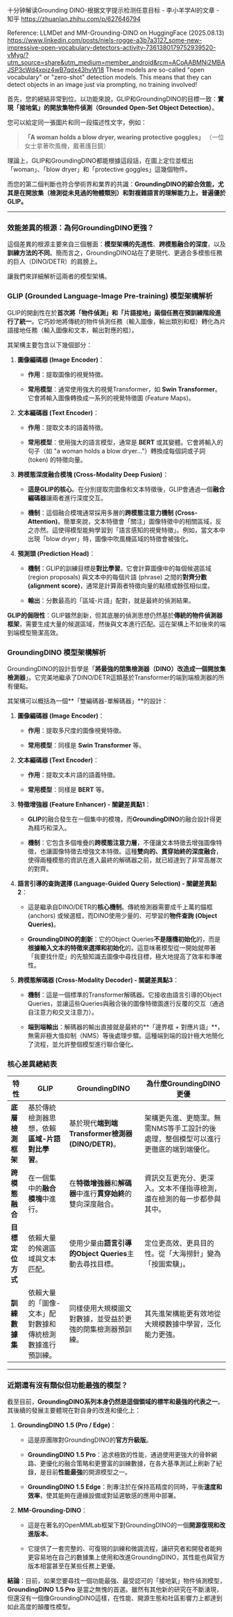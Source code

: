 

十分钟解读Grounding DINO-根据文字提示检测任意目标 - 李小羊学AI的文章 - 知乎
https://zhuanlan.zhihu.com/p/627646794

Reference:
LLMDet and MM-Grounding-DINO on HuggingFace (2025.08.13)
https://www.linkedin.com/posts/niels-rogge-a3b7a3127_some-new-impressive-open-vocabulary-detectors-activity-7361380179752939520-vMyg/?utm_source=share&utm_medium=member_android&rcm=ACoAABMNj2MBAJSP3cWd4xpiz4wB7qdx43hvW18
These models are so-called "open vocabulary" or "zero-shot" detection models. This means that they can detect objects in an image just via prompting, no training involved!





首先，您的總結非常到位。以功能來說，GLIP和GroundingDINO的目標一致：**實現「接地氣」的開放集物件偵測（Grounded Open-Set Object Detection）**。

您可以給定同一張圖片和同一段描述性文字，例如：

> **「A woman holds a blow dryer, wearing protective goggles」** （一位女士拿著吹風機，戴著護目鏡）

理論上，GLIP和GroundingDINO都能根據這段話，在圖上定位並框出「woman」、「blow dryer」和「protective goggles」這幾個物件。

而您的第二個判斷也符合學術界和業界的共識：**GroundingDINO的綜合效能，尤其是在開放集（檢測從未見過的物體類別）和對複雜語言的理解能力上，普遍優於GLIP。**

---

### 效能差異的根源：為何GroundingDINO更強？

這個差異的根源主要來自三個層面：**模型架構的先進性**、**跨模態融合的深度**，以及**訓練方法的不同**。簡而言之，GroundingDINO站在了更現代、更適合多模態任務的巨人（DINO/DETR）的肩膀上。

讓我們來詳細解析這兩者的模型架構。

### GLIP (Grounded Language-Image Pre-training) 模型架構解析

GLIP的開創性在於**首次將「物件偵測」和「片語接地」兩個任務在預訓練階段進行了統一**。它巧妙地將傳統的物件偵測任務（輸入圖像，輸出類別和框）轉化為片語接地任務（輸入圖像和文本，輸出對應的框）。

其架構主要包含以下幾個部分：

1. **圖像編碼器 (Image Encoder)**：
    
    - **作用**：提取圖像的視覺特徵。
        
    - **常用模型**：通常使用強大的視覺Transformer，如 **Swin Transformer**。它會將輸入圖像轉換成一系列的視覺特徵圖 (Feature Maps)。
        
2. **文本編碼器 (Text Encoder)**：
    
    - **作用**：提取文本的語義特徵。
        
    - **常用模型**：使用強大的語言模型，通常是 **BERT** 或其變體。它會將輸入的句子（如 "a woman holds a blow dryer..."）轉換成每個詞或子詞 (token) 的特徵向量。
        
3. **跨模態深度融合模塊 (Cross-Modality Deep Fusion)**：
    
    - **這是GLIP的核心**。在分別提取完圖像和文本特徵後，GLIP會通過一個**融合編碼器**讓兩者進行深度交互。
        
    - **機制**：這個融合模塊通常採用多層的**跨模態注意力機制 (Cross-Attention)**。簡單來說，文本特徵會「關注」圖像特徵中的相關區域，反之亦然。這使得模型能夠學習到「語言感知的視覺特徵」。例如，當文本中出現「blow dryer」時，圖像中吹風機區域的特徵會被強化。
        
4. **預測頭 (Prediction Head)**：
    
    - **機制**：GLIP的訓練目標是**對比學習**。它會計算圖像中的每個候選區域 (region proposals) 與文本中的每個片語 (phrase) 之間的**對齊分數 (alignment score)**，通常是計算兩者特徵向量的點積或餘弦相似度。
        
    - **輸出**：分數最高的「區域-片語」配對，就是最終的偵測結果。
        

**GLIP的侷限性**：GLIP雖然創新，但其底層的偵測思想仍然基於**傳統的物件偵測器框架**，需要生成大量的候選區域，然後與文本進行匹配。這在架構上不如後來的端到端模型簡潔高效。

### GroundingDINO 模型架構解析

GroundingDINO的設計哲學是「**將最強的閉集檢測器（DINO）改造成一個開放集檢測器**」。它完美地繼承了DINO/DETR這類基於Transformer的端到端檢測器的所有優點。

其架構可以概括為一個**「雙編碼器-單解碼器」**的設計：

1. **圖像編碼器 (Image Encoder)**：
    
    - **作用**：提取多尺度的圖像視覺特徵。
        
    - **常用模型**：同樣是 **Swin Transformer** 等。
        
2. **文本編碼器 (Text Encoder)**：
    
    - **作用**：提取文本片語的語義特徵。
        
    - **常用模型**：同樣是 **BERT** 等。
        
3. **特徵增強器 (Feature Enhancer) - 關鍵差異點1**：
    
    - **GLIP**的融合發生在一個集中的模塊，而**GroundingDINO**的融合設計得更為精巧和深入。
        
    - **機制**：它包含多個堆疊的**跨模態注意力層**，不僅讓文本特徵去增強圖像特徵，也讓圖像特徵去增強文本特徵。這種**雙向的、貫穿始終的深度融合**，使得兩種模態的資訊在進入最終的解碼器之前，就已經達到了非常高層次的對齊。
        
4. **語言引導的查詢選擇 (Language-Guided Query Selection) - 關鍵差異點2**：
    
    - 這是繼承自DINO/DETR的**核心機制**。傳統檢測器需要成千上萬的錨框 (anchors) 或候選框，而DINO使用少量的、可學習的**物件查詢 (Object Queries)**。
        
    - **GroundingDINO的創新**：它的Object Queries**不是隨機初始化**的，而是**根據輸入文本的特徵來選擇和初始化**的。這意味著模型從一開始就帶著「我要找什麼」的先驗知識去圖像中尋找目標，極大地提高了效率和準確性。
        
5. **跨模態解碼器 (Cross-Modality Decoder) - 關鍵差異點3**：
    
    - **機制**：這是一個標準的Transformer解碼器。它接收由語言引導的Object Queries，並讓這些Queries與融合後的圖像特徵圖進行反覆的交互（通過自注意力和交叉注意力）。
        
    - **端到端輸出**：解碼器的輸出直接就是最終的**「邊界框 + 對應片語」**，無需非極大值抑制（NMS）等後處理步驟。這種端到端的設計極大地簡化了流程，並允許整個模型進行聯合優化。
        

### 核心差異總結表

|特性|GLIP|GroundingDINO|為什麼GroundingDINO更優|
|---|---|---|---|
|**底層檢測框架**|基於傳統檢測器思想，依賴**區域-片語對比學習**。|基於現代**端到端Transformer檢測器 (DINO/DETR)**。|架構更先進、更簡潔。無需NMS等手工設計的後處理，整個模型可以進行更徹底的端到端優化。|
|**跨模態融合**|在一個集中的**融合模塊**中進行。|在**特徵增強器**和**解碼器**中進行**貫穿始終**的雙向深度融合。|資訊交互更充分、更深入。文本不僅指導檢測，還在檢測的每一步都參與其中。|
|**目標定位方式**|依賴大量的候選區域與文本匹配。|使用少量由**語言引導的Object Queries**主動去尋找目標。|定位更高效、更具目的性。從「大海撈針」變為「按圖索驥」。|
|**訓練數據集**|依賴大量的「圖像-文本」配對數據和傳統檢測數據進行預訓練。|同樣使用大規模圖文對數據，並受益於更強的閉集檢測器預訓練。|其先進架構能更有效地從大規模數據中學習，泛化能力更強。|

---

### 近期還有沒有類似但功能最強的模型？

截至目前，**GroundingDINO系列本身仍然是這個領域的標竿和最強的代表之一**。其後續的發展主要體現在對自身的改進和優化上：

1. **GroundingDINO 1.5 (Pro / Edge)**：
    
    - 這是原團隊對GroundingDINO的**官方升級版**。
        
    - **GroundingDINO 1.5 Pro**：追求極致的性能，通過使用更強大的骨幹網路、更優化的融合策略和更豐富的訓練數據，在各大基準測試上刷新了紀錄，是目前**性能最強**的開源模型之一。
        
    - **GroundingDINO 1.5 Edge**：則專注於在保持高精度的同時，平衡**速度和效率**，使其能夠在邊緣設備或對延遲敏感的應用中部署。
        
2. **MM-Grounding-DINO**：
    
    - 這是在著名的OpenMMLab框架下對GroundingDINO的一個**開源復現和改進版本**。
        
    - 它提供了一套完整的、可復現的訓練和微調流程，讓研究者和開發者能夠更容易地在自己的數據集上使用和改進GroundingDINO，其性能也與官方版本相當甚至在某些任務上更優。
        

**結論**：目前，如果您要尋找一個功能最強、最受認可的「接地氣」物件偵測模型，**GroundingDINO 1.5 Pro** 是當之無愧的首選。雖然有其他新的研究在不斷湧現，但還沒有一個像GroundingDINO這樣，在性能、開源生態和社區影響力上都達到如此高度的顛覆性模型。